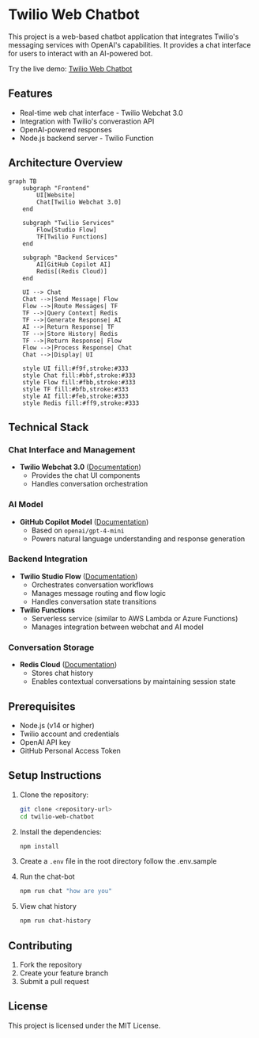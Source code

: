 # Twilio Web Chatbot

This project is a web-based chatbot application that integrates Twilio's messaging services with OpenAI's capabilities. It provides a chat interface for users to interact with an AI-powered bot.

Try the live demo: [Twilio Web Chatbot](https://trung-t-nguyen.github.io/ttng/)

## Features

- Real-time web chat interface - Twilio Webchat 3.0
- Integration with Twilio's converastion API
- OpenAI-powered responses
- Node.js backend server - Twilio Function

## Architecture Overview

```mermaid
graph TB
    subgraph "Frontend"
        UI[Website]
        Chat[Twilio Webchat 3.0]
    end

    subgraph "Twilio Services"
        Flow[Studio Flow]
        TF[Twilio Functions]
    end

    subgraph "Backend Services"
        AI[GitHub Copilot AI]
        Redis[(Redis Cloud)]
    end

    UI --> Chat
    Chat -->|Send Message| Flow
    Flow -->|Route Messages| TF
    TF -->|Query Context| Redis
    TF -->|Generate Response| AI
    AI -->|Return Response| TF
    TF -->|Store History| Redis
    TF -->|Return Response| Flow
    Flow -->|Process Response| Chat
    Chat -->|Display| UI

    style UI fill:#f9f,stroke:#333
    style Chat fill:#bbf,stroke:#333
    style Flow fill:#fbb,stroke:#333
    style TF fill:#bfb,stroke:#333
    style AI fill:#feb,stroke:#333
    style Redis fill:#ff9,stroke:#333
```

## Technical Stack

### Chat Interface and Management
- **Twilio Webchat 3.0** ([Documentation](https://www.twilio.com/docs/flex/developer/conversations/webchat))
  - Provides the chat UI components
  - Handles conversation orchestration

### AI Model
- **GitHub Copilot Model** ([Documentation](https://docs.github.com/en/github-models))
  - Based on `openai/gpt-4-mini`
  - Powers natural language understanding and response generation

### Backend Integration
- **Twilio Studio Flow** ([Documentation](https://www.twilio.com/docs/studio))
  - Orchestrates conversation workflows
  - Manages message routing and flow logic
  - Handles conversation state transitions
- **Twilio Functions**
  - Serverless service (similar to AWS Lambda or Azure Functions)
  - Manages integration between webchat and AI model

### Conversation Storage
- **Redis Cloud** ([Documentation](https://redis.io/cloud/))
  - Stores chat history
  - Enables contextual conversations by maintaining session state

## Prerequisites

- Node.js (v14 or higher)
- Twilio account and credentials
- OpenAI API key
- GitHub Personal Access Token

## Setup Instructions

1. Clone the repository:
   ```bash
   git clone <repository-url>
   cd twilio-web-chatbot
   ```

2. Install the dependencies:
   ```bash
   npm install
   ```

3. Create a `.env` file in the root directory follow the .env.sample

4. Run the chat-bot 
   ```bash
   npm run chat "how are you"
   ```
5. View chat history 
   ```bash
   npm run chat-history
   ```

## Contributing

1. Fork the repository
2. Create your feature branch
3. Submit a pull request

## License

This project is licensed under the MIT License.